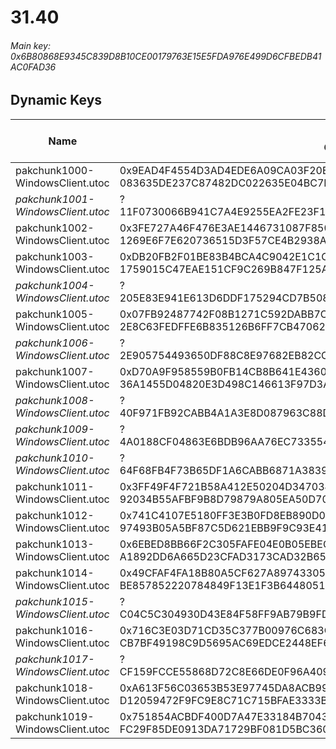 # 31.40

###### *Main key: 0x6B80868E9345C839D8B10CE00179763E15E5FDA976E499D6CFBEDB41AC0FAD36*

## Dynamic Keys

| Name                              | Key</br>GUID                                                                                            | High Res Textures |
|-----------------------------------|---------------------------------------------------------------------------------------------------------|-------------------|
| pakchunk1000-WindowsClient.utoc   | 0x9EAD4F4554D3AD4EDE6A09CA03F20EE4662314F17A5DDDA65C3605ED8AE7BA65</br>083635DE237C87482DC022635E04BC7E | ✔️                 |
| *pakchunk1001-WindowsClient.utoc*   | ?</br>11F0730066B941C7A4E9255EA2FE23F1 | ❌                 |
| pakchunk1002-WindowsClient.utoc   | 0x3FE727A46F476E3AE1446731087F850F90B5F5C4908A3D95EE91D3B1B55F8BF4</br>1269E6F7E620736515D3F57CE4B2938A | ✔️                 |
| pakchunk1003-WindowsClient.utoc   | 0xDB20FB2F01BE83B4BCA4C9042E1C1C1D73BD67D976FB8529C18645ABF7C74AEC</br>1759015C47EAE151CF9C269B847F125A | ✔️                 |
| *pakchunk1004-WindowsClient.utoc*   | ?</br>205E83E941E613D6DDF175294CD7B508 | ✔️                 |
| pakchunk1005-WindowsClient.utoc   | 0x07FB92487742F08B1271C592DABB7C0A0D250631B7FA4F8D72EDA9FEAB41F354</br>2E8C63FEDFFE6B835126B6FF7CB47062 | ✔️                 |
| *pakchunk1006-WindowsClient.utoc*   | ?</br>2E905754493650DF88C8E97682EB82CC | ✔️                 |
| pakchunk1007-WindowsClient.utoc   | 0xD70A9F958559B0FB14CB8B641E436014D8FB082E65CA1D1F5001494F552C9222</br>36A1455D04820E3D498C146613F97D3A | ❌                 |
| *pakchunk1008-WindowsClient.utoc*   | ?</br>40F971FB92CABB4A1A3E8D087963C88D | ✔️                 |
| *pakchunk1009-WindowsClient.utoc*   | ?</br>4A0188CF04863E6BDB96AA76EC733554 | ✔️                 |
| *pakchunk1010-WindowsClient.utoc*   | ?</br>64F68FB4F73B65DF1A6CABB6871A3839 | ❌                 |
| pakchunk1011-WindowsClient.utoc   | 0x3FF49F4F721B58A412E50204D347034FFA91E6899A9B516508D11B98AE3862EA</br>92034B55AFBF9B8D79879A805EA50D70 | ✔️                 |
| pakchunk1012-WindowsClient.utoc   | 0x741C4107E5180FF3E3B0FD8EB890D07656B5D9E9B3FF2D93A5869C9CE2A07432</br>97493B05A5BF87C5D621EBB9F9C93E41 | ❌                 |
| pakchunk1013-WindowsClient.utoc   | 0x6EBED8BB66F2C305FAFE04E0B05EBEC8E82F6A0F769C71C1ACDCD29D062F325E</br>A1892DD6A665D23CFAD3173CAD32B65C | ✔️                 |
| pakchunk1014-WindowsClient.utoc   | 0x49CFAF4FA18B80A5CF627A89743305FA225FDC60CCAB84B3E31D65C5F0FD074E</br>BE857852220784849F13E1F3B6448051 | ❌                 |
| *pakchunk1015-WindowsClient.utoc*   | ?</br>C04C5C304930D43E84F58FF9AB79B9FD | ✔️                 |
| pakchunk1016-WindowsClient.utoc   | 0x716C3E03D71CD35C377B00976C683C2FB1023E7524EA4CBFFE35B4903BC4D41F</br>CB7BF49198C9D5695AC69EDCE2448EF6 | ✔️                 |
| *pakchunk1017-WindowsClient.utoc*   | ?</br>CF159FCCE55868D72C8E66DE0F96A409 | ❌                 |
| pakchunk1018-WindowsClient.utoc   | 0xA613F56C03653B53E97745DA8ACB99F80D08B8118A940380CE658C3C6B1CF06D</br>D12059472F9FC9E8C71C715BFAE3333B | ✔️                 |
| pakchunk1019-WindowsClient.utoc   | 0x751854ACBDF400D7A47E33184B70437EEC54CBE8E890F1B263542DECE61FA2A0</br>FC29F85DE0913DA71729BF081D5BC360 | ❌                 |